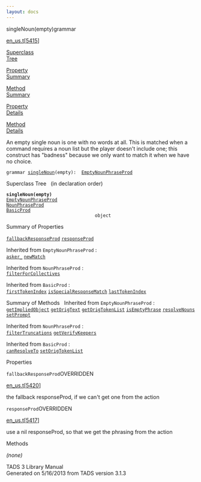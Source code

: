 ```yaml
---
layout: docs
---
```

<span class="title">singleNoun(empty)</span><span class="type">grammar</span>

[en_us.t](../file/en_us.t.html)\[[5415](../source/en_us.t.html#5415)\]

[Superclass  
Tree](#_SuperClassTree_)

[Property  
Summary](#_PropSummary_)

[Method  
Summary](#_MethodSummary_)

[Property  
Details](#_Properties_)

[Method  
Details](#_Methods_)



An empty single noun is one with no words at all. This is matched when a
command requires a noun list but the player doesn't include one; this
construct has "badness" because we only want to match it when we have no
choice.

`grammar `<span class="gramalt">[`singleNoun`](../object/singleNoun.html)`(empty)`</span>` :   `[`EmptyNounPhraseProd`](../object/EmptyNounPhraseProd.html)



<span id="_SuperClassTree_"></span>



<span class="hdln">Superclass Tree</span>   (in declaration order)



**`singleNoun(empty)`**  
[`EmptyNounPhraseProd`](../object/EmptyNounPhraseProd.html)  
[`NounPhraseProd`](../object/NounPhraseProd.html)  
[`BasicProd`](../object/BasicProd.html)  
`                                 object`  
<span id="_PropSummary_"></span>



<span class="hdln">Summary of Properties</span>  



[`fallbackResponseProd`](#fallbackResponseProd) [`responseProd`](#responseProd)

Inherited from `EmptyNounPhraseProd` :  
[`asker_`](../object/EmptyNounPhraseProd.html#asker_) [`newMatch`](../object/EmptyNounPhraseProd.html#newMatch)

Inherited from `NounPhraseProd` :  
[`filterForCollectives`](../object/NounPhraseProd.html#filterForCollectives)

Inherited from `BasicProd` :  
[`firstTokenIndex`](../object/BasicProd.html#firstTokenIndex) [`isSpecialResponseMatch`](../object/BasicProd.html#isSpecialResponseMatch) [`lastTokenIndex`](../object/BasicProd.html#lastTokenIndex)

<span id="_MethodSummary_"></span>



<span class="hdln">Summary of Methods</span>  
Inherited from `EmptyNounPhraseProd` :  
[`getImpliedObject`](../object/EmptyNounPhraseProd.html#getImpliedObject) [`getOrigText`](../object/EmptyNounPhraseProd.html#getOrigText) [`getOrigTokenList`](../object/EmptyNounPhraseProd.html#getOrigTokenList) [`isEmptyPhrase`](../object/EmptyNounPhraseProd.html#isEmptyPhrase) [`resolveNouns`](../object/EmptyNounPhraseProd.html#resolveNouns) [`setPrompt`](../object/EmptyNounPhraseProd.html#setPrompt)

Inherited from `NounPhraseProd` :  
[`filterTruncations`](../object/NounPhraseProd.html#filterTruncations) [`getVerifyKeepers`](../object/NounPhraseProd.html#getVerifyKeepers)

Inherited from `BasicProd` :  
[`canResolveTo`](../object/BasicProd.html#canResolveTo) [`setOrigTokenList`](../object/BasicProd.html#setOrigTokenList)

<span id="_Properties_"></span>



<span class="hdln">Properties</span>  



<span id="fallbackResponseProd"></span>

`fallbackResponseProd`<span class="rem">OVERRIDDEN</span>

[en_us.t](../file/en_us.t.html)\[[5420](../source/en_us.t.html#5420)\]



the fallback responseProd, if we can't get one from the action



<span id="responseProd"></span>

`responseProd`<span class="rem">OVERRIDDEN</span>

[en_us.t](../file/en_us.t.html)\[[5417](../source/en_us.t.html#5417)\]



use a nil responseProd, so that we get the phrasing from the action



<span id="_Methods_"></span>



<span class="hdln">Methods</span>  



*(none)*



TADS 3 Library Manual  
Generated on 5/16/2013 from TADS version 3.1.3


